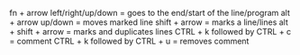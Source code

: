 fn + arrow left/right/up/down = goes to the end/start of the line/program
alt + arrow up/down = moves marked line
shift + arrow = marks a line/lines 
alt + shift + arrow = marks and duplicates lines
CTRL + k followed by CTRL + c = comment
CTRL + k followed by CTRL + u = removes comment